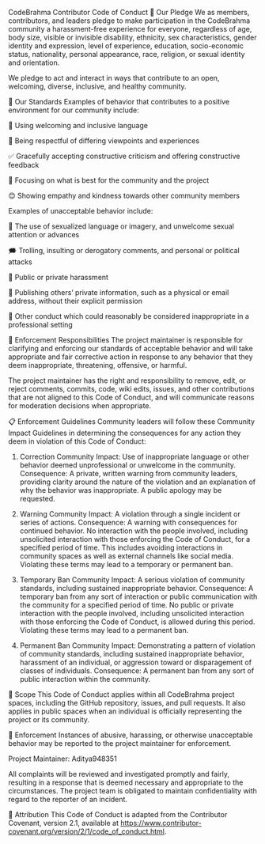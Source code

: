 CodeBrahma Contributor Code of Conduct
👥 Our Pledge
We as members, contributors, and leaders pledge to make participation in the CodeBrahma community a harassment-free experience for everyone, regardless of age, body size, visible or invisible disability, ethnicity, sex characteristics, gender identity and expression, level of experience, education, socio-economic status, nationality, personal appearance, race, religion, or sexual identity and orientation.

We pledge to act and interact in ways that contribute to an open, welcoming, diverse, inclusive, and healthy community.

💬 Our Standards
Examples of behavior that contributes to a positive environment for our community include:

💖 Using welcoming and inclusive language

🙌 Being respectful of differing viewpoints and experiences

✅ Gracefully accepting constructive criticism and offering constructive feedback

🎯 Focusing on what is best for the community and the project

😊 Showing empathy and kindness towards other community members

Examples of unacceptable behavior include:

🙅 The use of sexualized language or imagery, and unwelcome sexual attention or advances

🗯️ Trolling, insulting or derogatory comments, and personal or political attacks

🤫 Public or private harassment

👀 Publishing others’ private information, such as a physical or email address, without their explicit permission

🚶 Other conduct which could reasonably be considered inappropriate in a professional setting

🔧 Enforcement Responsibilities
The project maintainer is responsible for clarifying and enforcing our standards of acceptable behavior and will take appropriate and fair corrective action in response to any behavior that they deem inappropriate, threatening, offensive, or harmful.

The project maintainer has the right and responsibility to remove, edit, or reject comments, commits, code, wiki edits, issues, and other contributions that are not aligned to this Code of Conduct, and will communicate reasons for moderation decisions when appropriate.

📋 Enforcement Guidelines
Community leaders will follow these Community Impact Guidelines in determining the consequences for any action they deem in violation of this Code of Conduct:

1. Correction
Community Impact: Use of inappropriate language or other behavior deemed unprofessional or unwelcome in the community.
Consequence: A private, written warning from community leaders, providing clarity around the nature of the violation and an explanation of why the behavior was inappropriate. A public apology may be requested.

2. Warning
Community Impact: A violation through a single incident or series of actions.
Consequence: A warning with consequences for continued behavior. No interaction with the people involved, including unsolicited interaction with those enforcing the Code of Conduct, for a specified period of time. This includes avoiding interactions in community spaces as well as external channels like social media. Violating these terms may lead to a temporary or permanent ban.

3. Temporary Ban
Community Impact: A serious violation of community standards, including sustained inappropriate behavior.
Consequence: A temporary ban from any sort of interaction or public communication with the community for a specified period of time. No public or private interaction with the people involved, including unsolicited interaction with those enforcing the Code of Conduct, is allowed during this period. Violating these terms may lead to a permanent ban.

4. Permanent Ban
Community Impact: Demonstrating a pattern of violation of community standards, including sustained inappropriate behavior, harassment of an individual, or aggression toward or disparagement of classes of individuals.
Consequence: A permanent ban from any sort of public interaction within the community.

📝 Scope
This Code of Conduct applies within all CodeBrahma project spaces, including the GitHub repository, issues, and pull requests. It also applies in public spaces when an individual is officially representing the project or its community.

🚨 Enforcement
Instances of abusive, harassing, or otherwise unacceptable behavior may be reported to the project maintainer for enforcement.

Project Maintainer: Aditya948351

All complaints will be reviewed and investigated promptly and fairly, resulting in a response that is deemed necessary and appropriate to the circumstances. The project team is obligated to maintain confidentiality with regard to the reporter of an incident.

📜 Attribution
This Code of Conduct is adapted from the Contributor Covenant, version 2.1, available at https://www.contributor-covenant.org/version/2/1/code_of_conduct.html.